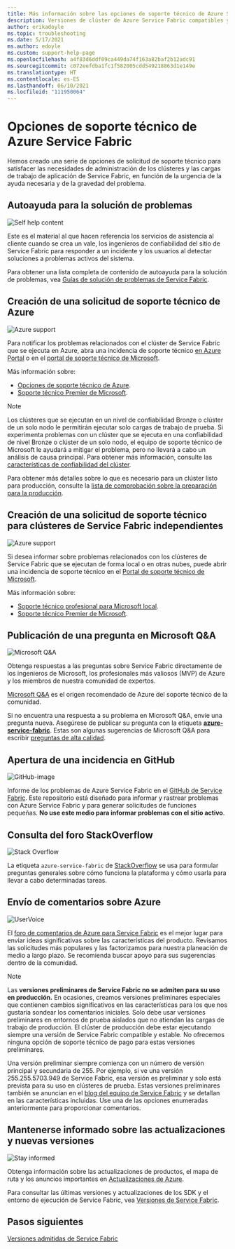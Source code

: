 ```yaml
---
title: Más información sobre las opciones de soporte técnico de Azure Service Fabric
description: Versiones de clúster de Azure Service Fabric compatibles y vínculos para presentar incidencias de soporte técnico
author: erikadoyle
ms.topic: troubleshooting
ms.date: 5/17/2021
ms.author: edoyle
ms.custom: support-help-page
ms.openlocfilehash: a4f83d6ddf09ca449da74f163a82baf2b12adc91
ms.sourcegitcommit: c072eefdba1fc1f582005cdd549218863d1e149e
ms.translationtype: HT
ms.contentlocale: es-ES
ms.lasthandoff: 06/10/2021
ms.locfileid: "111950064"
---
```

# <a name="azure-service-fabric-support-options"></a>Opciones de soporte técnico de Azure Service Fabric

Hemos creado una serie de opciones de solicitud de soporte técnico para satisfacer las necesidades de administración de los clústeres y las cargas de trabajo de aplicación de Service Fabric, en función de la urgencia de la ayuda necesaria y de la gravedad del problema.

## <a name="self-help-troubleshooting"></a>Autoayuda para la solución de problemas
<div class='icon is-large'>
    <img alt='Self help content' src='./media/logos/doc-logo.png'>
</div>

Este es el material al que hacen referencia los servicios de asistencia al cliente cuando se crea un vale, los ingenieros de confiabilidad del sitio de Service Fabric para responder a un incidente y los usuarios al detectar soluciones a problemas activos del sistema.

Para obtener una lista completa de contenido de autoayuda para la solución de problemas, vea [Guías de solución de problemas de Service Fabric](https://github.com/Azure/Service-Fabric-Troubleshooting-Guides).

## <a name="create-an-azure-support-request"></a>Creación de una solicitud de soporte técnico de Azure
<div class='icon is-large'>
    <img alt='Azure support' src='./media/logos/azure-logo.png'>
</div>

Para notificar los problemas relacionados con el clúster de Service Fabric que se ejecuta en Azure, abra una incidencia de soporte técnico [en Azure Portal](https://ms.portal.azure.com/#blade/Microsoft_Azure_Support/HelpAndSupportBlade/overview) o en el [portal de soporte técnico de Microsoft](https://support.microsoft.com/oas/default.aspx?prid=16146).

Más información sobre:

- [Opciones de soporte técnico de Azure](https://azure.microsoft.com/support/plans/?b=16.44).
- [Soporte técnico Premier de Microsoft](https://support.microsoft.com/premier).

> [!Note]
> Los clústeres que se ejecutan en un nivel de confiabilidad Bronze o clúster de un solo nodo le permitirán ejecutar solo cargas de trabajo de prueba. Si experimenta problemas con un clúster que se ejecuta en una confiabilidad de nivel Bronze o clúster de un solo nodo, el equipo de soporte técnico de Microsoft le ayudará a mitigar el problema, pero no llevará a cabo un análisis de causa principal. Para obtener más información, consulte las [características de confiabilidad del clúster](./service-fabric-cluster-capacity.md#reliability-characteristics-of-the-cluster).
>
> Para obtener más detalles sobre lo que es necesario para un clúster listo para producción, consulte la [lista de comprobación sobre la preparación para la producción](./service-fabric-production-readiness-checklist.md).

<a id="getlivesitesupportonprem"></a>

## <a name="create-a-support-request-for-standalone-service-fabric-clusters"></a>Creación de una solicitud de soporte técnico para clústeres de Service Fabric independientes
<div class='icon is-large'>
    <img alt='Azure support' src='./media/logos/azure-logo.png'>
</div>

Si desea informar sobre problemas relacionados con los clústeres de Service Fabric que se ejecutan de forma local o en otras nubes, puede abrir una incidencia de soporte técnico en el [Portal de soporte técnico de Microsoft](https://portal.azure.com/#blade/Microsoft_Azure_Support/HelpAndSupportBlade/overview).

Más información sobre:

- [Soporte técnico profesional para Microsoft local](https://support.microsoft.com/en-us/gp/offerprophone?wa=wsignin1.0).
- [Soporte técnico Premier de Microsoft](https://support.microsoft.com/en-us/premier).

## <a name="post-a-question-to-microsoft-qa"></a>Publicación de una pregunta en Microsoft Q&A
<div class='icon is-large'>
    <img alt='Microsoft Q&A' src='./media/logos/microsoft-logo.png'>
</div>   

Obtenga respuestas a las preguntas sobre Service Fabric directamente de los ingenieros de Microsoft, los profesionales más valiosos (MVP) de Azure y los miembros de nuestra comunidad de expertos.

[Microsoft Q&A](/answers/topics/azure-service-fabric.html) es el origen recomendado de Azure del soporte técnico de la comunidad.

Si no encuentra una respuesta a su problema en Microsoft Q&A, envíe una pregunta nueva. Asegúrese de publicar su pregunta con la etiqueta [**azure-service-fabric**](/answers/topics/azure-service-fabric.html). Estas son algunas sugerencias de Microsoft Q&A para escribir [preguntas de alta calidad](/answers/articles/24951/how-to-write-a-quality-question.html).

## <a name="open-a-github-issue"></a>Apertura de una incidencia en GitHub
<div class='icon is-large'>
    <img alt='GitHub-image' src='./media/logos/github-logo.png'>
</div>

Informe de los problemas de Azure Service Fabric en el [GitHub de Service Fabric](https://github.com/microsoft/service-fabric/issues). Este repositorio está diseñado para informar y rastrear problemas con Azure Service Fabric y para generar solicitudes de funciones pequeñas. **No use este medio para informar problemas con el sitio activo**.

## <a name="check-the-stackoverflow-forum"></a>Consulta del foro StackOverflow
<div class='icon is-large'>
    <img alt='Stack Overflow' src='./media/logos/stack-overflow-logo.png'>
</div>

La etiqueta `azure-service-fabric` de [StackOverflow][stackoverflow] se usa para formular preguntas generales sobre cómo funciona la plataforma y cómo usarla para llevar a cabo determinadas tareas.

## <a name="submit-feedback-on-azure-feedback"></a>Envío de comentarios sobre Azure
<div class='icon is-large'>
    <img alt='UserVoice' src='./media/logos/azure-feedback-logo.png'>
</div>

El [foro de comentarios de Azure para Service Fabric][uservoice-forum] es el mejor lugar para enviar ideas significativas sobre las características del producto. Revisamos las solicitudes más populares y las factorizamos para nuestra planeación de medio a largo plazo. Se recomienda buscar apoyo para sus sugerencias dentro de la comunidad.


> [!Note]
> Las **versiones preliminares de Service Fabric no se admiten para su uso en producción.** En ocasiones, creamos versiones preliminares especiales que contienen cambios significativos en las características para los que nos gustaría sondear los comentarios iniciales. Solo debe usar versiones preliminares en entornos de prueba aislados que no atiendan las cargas de trabajo de producción. El clúster de producción debe estar ejecutando siempre una versión de Service Fabric compatible y estable. No ofrecemos ninguna opción de soporte técnico de pago para estas versiones preliminares.
>
> Una versión preliminar siempre comienza con un número de versión principal y secundaria de 255. Por ejemplo, si ve una versión 255.255.5703.949 de Service Fabric, esa versión es preliminar y solo está prevista para su uso en clústeres de prueba. Estas versiones preliminares también se anuncian en el [blog del equipo de Service Fabric](https://techcommunity.microsoft.com/t5/azure-service-fabric/bg-p/Service-Fabric) y se detallan en las características incluidas. Use una de las opciones enumeradas anteriormente para proporcionar comentarios.


## <a name="stay-informed-of-updates-and-new-releases"></a>Mantenerse informado sobre las actualizaciones y nuevas versiones

<div class='icon is-large'>
    <img alt='Stay informed' src='./media/logos/updates-logo.png'>
</div>

Obtenga información sobre las actualizaciones de productos, el mapa de ruta y los anuncios importantes en [Actualizaciones de Azure](https://azure.microsoft.com/updates/?product=service-fabric).

Para consultar las últimas versiones y actualizaciones de los SDK y el entorno de ejecución de Service Fabric, vea [Versiones de Service Fabric](release-notes.md).



## <a name="next-steps"></a>Pasos siguientes

[Versiones admitidas de Service Fabric](service-fabric-versions.md)

<!--references-->
[Microsoft Q&A question page]: /answers/topics/azure-service-fabric.html
[stackoverflow]: https://stackoverflow.com/questions/tagged/azure-service-fabric
[uservoice-forum]: https://feedback.azure.com/forums/293901-service-fabric
[acom-docs]: ./index.yml
[sample-repos]: /samples/browse/?products=azure